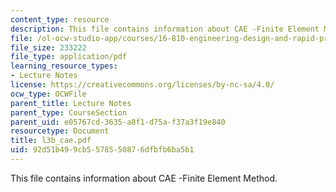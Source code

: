 ```yaml
---
content_type: resource
description: This file contains information about CAE -Finite Element Method.
file: /ol-ocw-studio-app/courses/16-810-engineering-design-and-rapid-prototyping-january-iap-2007/92d51b499cb5578550876dfbfb6ba5b1_l3b_cae.pdf
file_size: 233222
file_type: application/pdf
learning_resource_types:
- Lecture Notes
license: https://creativecommons.org/licenses/by-nc-sa/4.0/
ocw_type: OCWFile
parent_title: Lecture Notes
parent_type: CourseSection
parent_uid: e05767cd-3635-a8f1-d75a-f37a3f19e840
resourcetype: Document
title: l3b_cae.pdf
uid: 92d51b49-9cb5-5785-5087-6dfbfb6ba5b1
---
```

This file contains information about CAE -Finite Element Method.